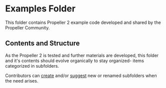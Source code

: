 # Examples Folder
This folder contains Propeller 2 example code developed and shared by the Propeller Community.  

## Contents and Structure
As the Propeller 2 is tested and further materials are developed, this folder and it's contents should evolve organically to stay organized- items categorized in subfolders.

Contributors can [create](https://github.com/parallaxinc/propeller/wiki/Contributing) and/or [suggest](mailto:developer+github@parallax.com?subject=Propeller+Repository+Suggestion) new or renamed subfolders when the need arises.
  

